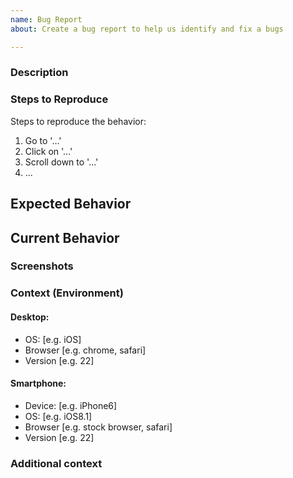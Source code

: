 ```yaml
---
name: Bug Report
about: Create a bug report to help us identify and fix a bugs

---
```


### Description
<!--A clear and concise description of what the bug is.-->

### Steps to Reproduce
Steps to reproduce the behavior:
1. Go to '...'
2. Click on '...'
3. Scroll down to '...'
4. ...

## Expected Behavior
<!--A clear and concise description of what you expected to happen.-->

## Current Behavior
<!--- Tell us what happens instead of the expected behavior -->

### Screenshots
<!--If applicable, add screenshots to help explain your problem.-->

### Context (Environment)

<!--If applicable, decribe the device and/or browser chareteristics where you notice the bug-->

<!-- Delete these if not applicable-->
#### Desktop:
 - OS: [e.g. iOS]
 - Browser [e.g. chrome, safari]
 - Version [e.g. 22]

#### Smartphone:
 - Device: [e.g. iPhone6]
 - OS: [e.g. iOS8.1]
 - Browser [e.g. stock browser, safari]
 - Version [e.g. 22]

### Additional context
<!--Add any other context about the problem here.-->